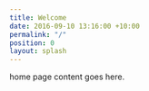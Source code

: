 ```yaml
---
title: Welcome
date: 2016-09-10 13:16:00 +10:00
permalink: "/"
position: 0
layout: splash
---
```


home page content goes here. 
